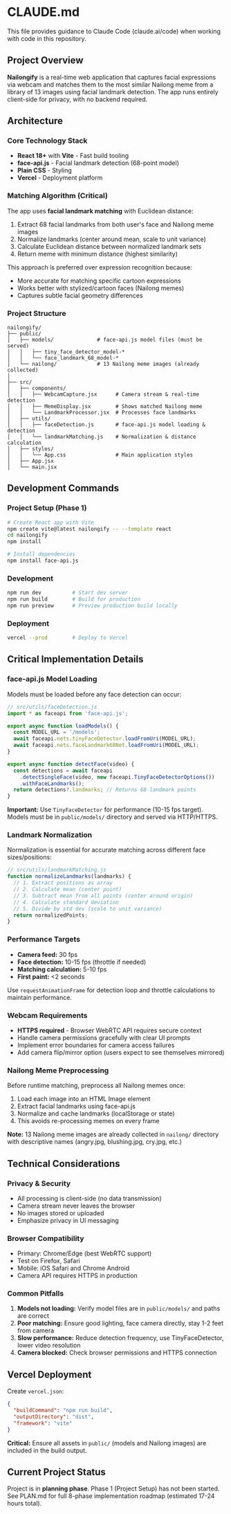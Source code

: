 # CLAUDE.md

This file provides guidance to Claude Code (claude.ai/code) when working with code in this repository.

## Project Overview

**Nailongify** is a real-time web application that captures facial expressions via webcam and matches them to the most similar Nailong meme from a library of 13 images using facial landmark detection. The app runs entirely client-side for privacy, with no backend required.

## Architecture

### Core Technology Stack
- **React 18+** with **Vite** - Fast build tooling
- **face-api.js** - Facial landmark detection (68-point model)
- **Plain CSS** - Styling
- **Vercel** - Deployment platform

### Matching Algorithm (Critical)

The app uses **facial landmark matching** with Euclidean distance:

1. Extract 68 facial landmarks from both user's face and Nailong meme images
2. Normalize landmarks (center around mean, scale to unit variance)
3. Calculate Euclidean distance between normalized landmark sets
4. Return meme with minimum distance (highest similarity)

This approach is preferred over expression recognition because:
- More accurate for matching specific cartoon expressions
- Works better with stylized/cartoon faces (Nailong memes)
- Captures subtle facial geometry differences

### Project Structure

```
nailongify/
├── public/
│   ├── models/              # face-api.js model files (must be served)
│   │   ├── tiny_face_detector_model-*
│   │   └── face_landmark_68_model-*
│   └── nailong/             # 13 Nailong meme images (already collected)
│
├── src/
│   ├── components/
│   │   ├── WebcamCapture.jsx      # Camera stream & real-time detection
│   │   ├── MemeDisplay.jsx        # Shows matched Nailong meme
│   │   └── LandmarkProcessor.jsx  # Processes face landmarks
│   ├── utils/
│   │   ├── faceDetection.js       # face-api.js model loading & detection
│   │   └── landmarkMatching.js    # Normalization & distance calculation
│   ├── styles/
│   │   └── App.css                # Main application styles
│   ├── App.jsx
│   └── main.jsx
```

## Development Commands

### Project Setup (Phase 1)
```bash
# Create React app with Vite
npm create vite@latest nailongify -- --template react
cd nailongify
npm install

# Install dependencies
npm install face-api.js
```

### Development
```bash
npm run dev          # Start dev server
npm run build        # Build for production
npm run preview      # Preview production build locally
```

### Deployment
```bash
vercel --prod        # Deploy to Vercel
```

## Critical Implementation Details

### face-api.js Model Loading

Models must be loaded before any face detection can occur:

```javascript
// src/utils/faceDetection.js
import * as faceapi from 'face-api.js';

export async function loadModels() {
  const MODEL_URL = '/models';
  await faceapi.nets.tinyFaceDetector.loadFromUri(MODEL_URL);
  await faceapi.nets.faceLandmark68Net.loadFromUri(MODEL_URL);
}

export async function detectFace(video) {
  const detections = await faceapi
    .detectSingleFace(video, new faceapi.TinyFaceDetectorOptions())
    .withFaceLandmarks();
  return detections?.landmarks; // Returns 68 landmark points
}
```

**Important:** Use `TinyFaceDetector` for performance (10-15 fps target). Models must be in `public/models/` directory and served via HTTP/HTTPS.

### Landmark Normalization

Normalization is essential for accurate matching across different face sizes/positions:

```javascript
// src/utils/landmarkMatching.js
function normalizeLandmarks(landmarks) {
  // 1. Extract positions as array
  // 2. Calculate mean (center point)
  // 3. Subtract mean from all points (center around origin)
  // 4. Calculate standard deviation
  // 5. Divide by std dev (scale to unit variance)
  return normalizedPoints;
}
```

### Performance Targets

- **Camera feed:** 30 fps
- **Face detection:** 10-15 fps (throttle if needed)
- **Matching calculation:** 5-10 fps
- **First paint:** <2 seconds

Use `requestAnimationFrame` for detection loop and throttle calculations to maintain performance.

### Webcam Requirements

- **HTTPS required** - Browser WebRTC API requires secure context
- Handle camera permissions gracefully with clear UI prompts
- Implement error boundaries for camera access failures
- Add camera flip/mirror option (users expect to see themselves mirrored)

### Nailong Meme Preprocessing

Before runtime matching, preprocess all Nailong memes once:

1. Load each image into an HTML Image element
2. Extract facial landmarks using face-api.js
3. Normalize and cache landmarks (localStorage or state)
4. This avoids re-processing memes on every frame

**Note:** 13 Nailong meme images are already collected in `nailong/` directory with descriptive names (angry.jpg, blushing.jpg, cry.jpg, etc.)

## Technical Considerations

### Privacy & Security
- All processing is client-side (no data transmission)
- Camera stream never leaves the browser
- No images stored or uploaded
- Emphasize privacy in UI messaging

### Browser Compatibility
- Primary: Chrome/Edge (best WebRTC support)
- Test on Firefox, Safari
- Mobile: iOS Safari and Chrome Android
- Camera API requires HTTPS in production

### Common Pitfalls

1. **Models not loading:** Verify model files are in `public/models/` and paths are correct
2. **Poor matching:** Ensure good lighting, face camera directly, stay 1-2 feet from camera
3. **Slow performance:** Reduce detection frequency, use TinyFaceDetector, lower video resolution
4. **Camera blocked:** Check browser permissions and HTTPS connection

## Vercel Deployment

Create `vercel.json`:
```json
{
  "buildCommand": "npm run build",
  "outputDirectory": "dist",
  "framework": "vite"
}
```

**Critical:** Ensure all assets in `public/` (models and Nailong images) are included in the build output.

## Current Project Status

Project is in **planning phase**. Phase 1 (Project Setup) has not been started. See PLAN.md for full 8-phase implementation roadmap (estimated 17-24 hours total).
